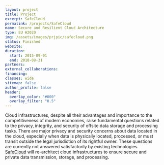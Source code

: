 ```yaml
---
layout: project
title: Project
excerpt: SafeCloud
permalink: /projects/SafeCloud
name: Secure and Resilient Cloud Architecture
type: EU H2020
img: /assets/images/prjpic/safecloud.png
status: Finished
website:
duration:
  start: 2015-09-01
  end: 2018-08-31
partners:
external_collaborations:
financing:
classes: wide
sitemap: false
author_profile: false
header:
  overlay_color: "#000"
  overlay_filter: "0.5"
---
```


Cloud infrastructures, despite all their advantages and importance to the competitiveness of modern economies, raise fundamental questions related to the privacy, integrity, and security of offsite data storage and processing tasks. There are major privacy and security concerns about data located in the cloud, especially when data is physically located, processed, or must transit outside the legal jurisdiction of its rightful owner. These questions are currently not answered satisfactorily by existing technologies. [SafeCloud](http://www.safecloud-project.eu) will re-architect cloud infrastructures to ensure secure and private data transmission, storage, and processing.